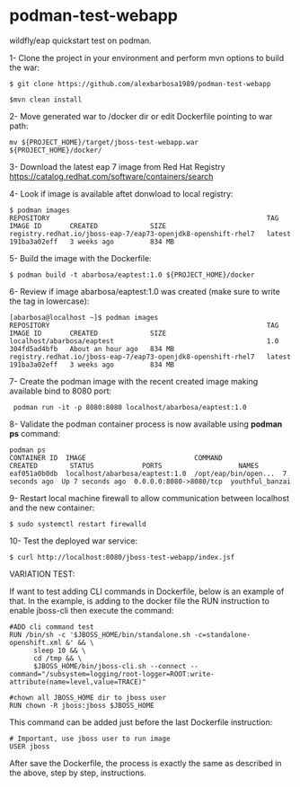 # podman-test-webapp
wildfly/eap quickstart test on podman.

1- Clone the project in your environment and perform mvn options to build the war:

~~~
$ git clone https://github.com/alexbarbosa1989/podman-test-webapp

$mvn clean install
~~~

2- Move generated war to /docker dir or edit Dockerfile pointing to war path:
~~~
mv ${PROJECT_HOME}/target/jboss-test-webapp.war ${PROJECT_HOME}/docker/
~~~

3- Download the latest eap 7 image from Red Hat Registry https://catalog.redhat.com/software/containers/search

4- Look if image is available aftet donwload to local registry:

~~~
$ podman images
REPOSITORY                                                      TAG      IMAGE ID       CREATED             SIZE
registry.redhat.io/jboss-eap-7/eap73-openjdk8-openshift-rhel7   latest   191ba3a02eff   3 weeks ago         834 MB

~~~

5- Build the image with the Dockerfile:

~~~
$ podman build -t abarbosa/eaptest:1.0 ${PROJECT_HOME}/docker
~~~

6- Review if image abarbosa/eaptest:1.0 was created (make sure to write the tag in lowercase):

~~~
[abarbosa@localhost ~]$ podman images
REPOSITORY                                                      TAG      IMAGE ID       CREATED             SIZE
localhost/abarbosa/eaptest                                      1.0      304fd5ad4bfb   About an hour ago   834 MB
registry.redhat.io/jboss-eap-7/eap73-openjdk8-openshift-rhel7   latest   191ba3a02eff   3 weeks ago         834 MB

~~~

7- Create the podman image with the recent created image making available bind to 8080 port:

~~~
 podman run -it -p 8080:8080 localhost/abarbosa/eaptest:1.0
~~~

8- Validate the podman container process is now available using **podman ps** command:

~~~
podman ps
CONTAINER ID  IMAGE                           COMMAND               CREATED        STATUS            PORTS                   NAMES
eaf051a0b0db  localhost/abarbosa/eaptest:1.0  /opt/eap/bin/open...  7 seconds ago  Up 7 seconds ago  0.0.0.0:8080->8080/tcp  youthful_banzai
~~~

9- Restart local machine firewall to allow communication between localhost and the new container:

~~~
$ sudo systemctl restart firewalld
~~~

10- Test the deployed war service:

~~~
$ curl http://localhost:8080/jboss-test-webapp/index.jsf
~~~


VARIATION TEST:

If want to test adding CLI commands in Dockerfile, below is an example of that. In the example, is adding to the docker file the RUN instruction to enable jboss-cli then execute the command:

~~~
#ADD cli command test
RUN /bin/sh -c '$JBOSS_HOME/bin/standalone.sh -c=standalone-openshift.xml &' && \
      sleep 10 && \
      cd /tmp && \
      $JBOSS_HOME/bin/jboss-cli.sh --connect --command="/subsystem=logging/root-logger=ROOT:write-attribute(name=level,value=TRACE)"

#chown all JBOSS_HOME dir to jboss user
RUN chown -R jboss:jboss $JBOSS_HOME
~~~

This command can be added just before the last Dockerfile instruction:

~~~
# Important, use jboss user to run image
USER jboss
~~~

After save the Dockerfile, the process is exactly the same as described in the above, step by step, instructions.
